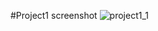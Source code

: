 
#Project1 screenshot
![project1_1](https://user-images.githubusercontent.com/113786234/226211407-e49e11af-73ce-4883-accb-90ce52267f0f.png)
